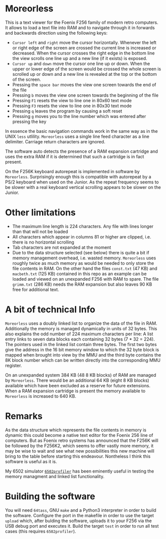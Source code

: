 # Moreorless

This is a text viewer for the Foenix F256 family of modern retro computers. It allows to load a text file
into RAM and to navigate through it in forwards and backwards direction using the following keys:

- `Cursor left` and `right` move the cursor horizontally. Whenever the left or right edge of the screen are
crossed the current line is increased or decreased. When the cursor crosses the right edge in the bottom 
line the view scrolls one line up and a new line (if it exists) is exposed.
- `Cursor up` and `down` move the cursor one line up or down. When the upper or lower edge of the screen
would be crossed the whole screen is scrolled up or down and a new line is revealed at the top or the 
bottom of the screen.
- Pressing the `space bar` moves the view one screen towards the end of the file
- Pressing `b` moves the view one screen towards the beginning of the file
- Pressing `F1` resets the view to line one in 80x60 text mode
- Pressing `F3` resets the view to line one in 80x30 text mode
- Pressing `q` leaves the program by causing a soft reset
- Pressing `g` moves you to the line number which was entered after pressing the key

In essence the basic navigation commands work in the same way as in the UNIX `less` utlility. 
`Moreorless` uses a single line feed character as a line delimiter. Carriage return characters are 
ignored.

The software auto detects the presence of a RAM expansion cartridge and uses the extra RAM if it is
determined that such a cartridge is in fact present.

On the F256K keyboard autorepeat is implemented in software by `Moreorless`. Surprisingly enough this is
compatible with autorepeat by a PS/2 keyboard when used on the Junior. As the repeat frequency seems
to be slower with a real keyboard vertical scrolling appears to be slower on the Junior.

# Other limitations

- The maximum line length is 224 characters. Any file with lines longer than that will not be loaded
- All characters which appear in columns 81 or higher are clipped, i.e. there is no horizontal scrolling
- Tab characters are not expanded at the moment
- Due to the data structure selected (see below) there is quite a bit if memory management overhead, i.e.
wasted memory. `Moreorless` uses roughly twice as much memory as would be needed to only store the file 
contents in RAM. On the other hand the files `const.txt` (47 KB) and `macbeth.txt` (125 KB) contained 
in this repo as an example can be loaded and viewed on an unexpanded F256 with RAM to spare. The file 
`grimm.txt` (286 KB) needs the RAM expansion but also leaves 90 KB free for additional text.

# A bit of technical Info

`Moreorless` uses a doubly linked list to organize the data of the file in RAM. Additionally the memory is
managed dynamically in units of 32 bytes. This also explains the odd number of 224 maximum characters per
line: A list entry links to seven data blocks each containing 32 bytes (7 * 32 = 224). The pointers used
in the linked list contain three bytes. The first two bytes give the address in the 16 bit memory window 
to which the 32 byte block is mapped when brought into view by the MMU and the third byte contains the 8K 
block number which can be written directly into the corresponding MMU register.

On an unexpanded system 384 KB (48 8 KB blocks) of RAM are managed by `Moreorless`. There would be an 
additional 64 KB (eight 8 KB blocks) available which have been excluded as a reserve for future extensions.
When a RAM expansion cartridge is present the memory available to `Moreorless` is increased to 640 KB.

# Remarks

As the data structure which represents the file contents in memory is dynamic this could become a native 
text editor for the Foenix 256 line of computers. But as Foenix retro systems has announced that the F256K
will be followed by the F256K2, which seems to offer vastly more memory, it may be wise to wait and see
what new possibilities this new machine will bring to the table before starting this endeavour. Nontheless 
I think this software is useful as it is.

My 6502 simulator [`6502profiler`](https://github.com/rmsk2/6502profiler) has been eminently useful in testing
the memory managment and linked list functionality.

# Building the software

You will need `64tass`, GNU `make` and a Python3 interpreter in order to build the software. Configure the
port in the makefile in order to use the target `upload` which, after bulding the software, uploads it to
your F256 via the USB debug port and executes it. Build the target `test` in order to run all test cases
(this requires `6502profiler`).